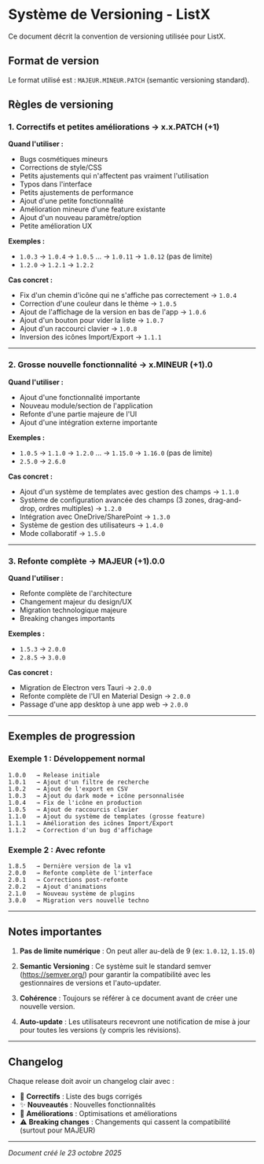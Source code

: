 # Système de Versioning - ListX

Ce document décrit la convention de versioning utilisée pour ListX.

## Format de version

Le format utilisé est : `MAJEUR.MINEUR.PATCH` (semantic versioning standard).

## Règles de versioning

### 1. Correctifs et petites améliorations → **x.x.PATCH (+1)**

**Quand l'utiliser :**
- Bugs cosmétiques mineurs
- Corrections de style/CSS
- Petits ajustements qui n'affectent pas vraiment l'utilisation
- Typos dans l'interface
- Petits ajustements de performance
- Ajout d'une petite fonctionnalité
- Amélioration mineure d'une feature existante
- Ajout d'un nouveau paramètre/option
- Petite amélioration UX

**Exemples :**
- `1.0.3` → `1.0.4` → `1.0.5` ... → `1.0.11` → `1.0.12` (pas de limite)
- `1.2.0` → `1.2.1` → `1.2.2`

**Cas concret :**
- Fix d'un chemin d'icône qui ne s'affiche pas correctement → `1.0.4`
- Correction d'une couleur dans le thème → `1.0.5`
- Ajout de l'affichage de la version en bas de l'app → `1.0.6`
- Ajout d'un bouton pour vider la liste → `1.0.7`
- Ajout d'un raccourci clavier → `1.0.8`
- Inversion des icônes Import/Export → `1.1.1`

---

### 2. Grosse nouvelle fonctionnalité → **x.MINEUR (+1).0**

**Quand l'utiliser :**
- Ajout d'une fonctionnalité importante
- Nouveau module/section de l'application
- Refonte d'une partie majeure de l'UI
- Ajout d'une intégration externe importante

**Exemples :**
- `1.0.5` → `1.1.0` → `1.2.0` ... → `1.15.0` → `1.16.0` (pas de limite)
- `2.5.0` → `2.6.0`

**Cas concret :**
- Ajout d'un système de templates avec gestion des champs → `1.1.0`
- Système de configuration avancée des champs (3 zones, drag-and-drop, ordres multiples) → `1.2.0`
- Intégration avec OneDrive/SharePoint → `1.3.0`
- Système de gestion des utilisateurs → `1.4.0`
- Mode collaboratif → `1.5.0`

---

### 3. Refonte complète → **MAJEUR (+1).0.0**

**Quand l'utiliser :**
- Refonte complète de l'architecture
- Changement majeur du design/UX
- Migration technologique majeure
- Breaking changes importants

**Exemples :**
- `1.5.3` → `2.0.0`
- `2.8.5` → `3.0.0`

**Cas concret :**
- Migration de Electron vers Tauri → `2.0.0`
- Refonte complète de l'UI en Material Design → `2.0.0`
- Passage d'une app desktop à une app web → `2.0.0`

---

## Exemples de progression

### Exemple 1 : Développement normal
```
1.0.0   → Release initiale
1.0.1   → Ajout d'un filtre de recherche
1.0.2   → Ajout de l'export en CSV
1.0.3   → Ajout du dark mode + icône personnalisée
1.0.4   → Fix de l'icône en production
1.0.5   → Ajout de raccourcis clavier
1.1.0   → Ajout du système de templates (grosse feature)
1.1.1   → Amélioration des icônes Import/Export
1.1.2   → Correction d'un bug d'affichage
```

### Exemple 2 : Avec refonte
```
1.8.5   → Dernière version de la v1
2.0.0   → Refonte complète de l'interface
2.0.1   → Corrections post-refonte
2.0.2   → Ajout d'animations
2.1.0   → Nouveau système de plugins
3.0.0   → Migration vers nouvelle techno
```

---

## Notes importantes

1. **Pas de limite numérique** : On peut aller au-delà de 9 (ex: `1.0.12`, `1.15.0`)

2. **Semantic Versioning** : Ce système suit le standard semver (https://semver.org/) pour garantir la compatibilité avec les gestionnaires de versions et l'auto-updater.

3. **Cohérence** : Toujours se référer à ce document avant de créer une nouvelle version.

4. **Auto-update** : Les utilisateurs recevront une notification de mise à jour pour toutes les versions (y compris les révisions).

---

## Changelog

Chaque release doit avoir un changelog clair avec :
- 🐛 **Correctifs** : Liste des bugs corrigés
- ✨ **Nouveautés** : Nouvelles fonctionnalités
- 🔧 **Améliorations** : Optimisations et améliorations
- ⚠️ **Breaking changes** : Changements qui cassent la compatibilité (surtout pour MAJEUR)

---

*Document créé le 23 octobre 2025*
